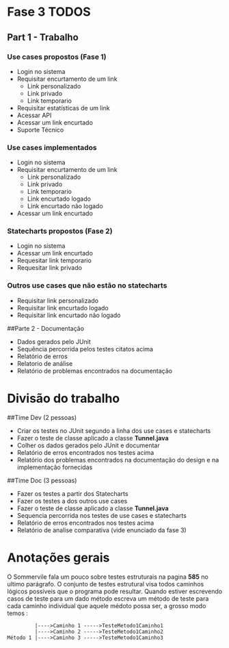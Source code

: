 # Fase 3 TODOS
## Part 1 - Trabalho
### Use cases propostos (Fase 1)
- Login no sistema
- Requisitar encurtamento de um link
    - Link personalizado
    - Link privado
    - Link temporario
- Requisitar estatísticas de um link
- Acessar API
- Acessar um link encurtado
- Suporte Técnico

### Use cases implementados
- Login no sistema
- Requisitar encurtamento de um link
    - Link personalizado
    - Link privado
    - Link temporario
    - Link encurtado logado
    - Link encurtado não logado
- Acessar um link encurtado

### Statecharts propostos (Fase 2)
- Login no sistema
- Acessar um link encurtado
- Requesitar link temporario
- Requesitar link privado

### Outros use cases que não estão no statecharts 
- Requisitar link personalizado
- Requisitar link encurtado logado
- Requisitar link encurtado não logado

##Parte 2 - Documentação
- Dados gerados pelo JUnit
- Sequência percorrida pelos testes citatos acima
- Relatório de erros
- Relatorio de análise
- Relatório de problemas encontrados na documentação

# Divisão do trabalho

##Time Dev (2 pessoas)
- Criar os testes no JUnit segundo a linha dos use cases e statecharts
- Fazer o teste de classe aplicado a classe **Tunnel.java**
- Colher os dados gerados pelo JUnit e documentar
- Relatório de erros encontrados nos testes acima
- Relatório dos problemas encontrados na documentação do design e na implementação fornecidas

##Time Doc (3 pessoas)
- Fazer os testes a partir dos Statecharts
- Fazer os testes a dos outros use cases
- Fazer o teste de classe aplicado a classe **Tunnel.java**
- Sequencia percorrida nos testes de use cases e statecharts
- Relatório de erros encontrados nos testes acima
- Relatório de analise comparativa (vide enunciado da fase 3)


# Anotações gerais

O Sommervile fala um pouco sobre testes estruturais na pagina **585** no ultimo parágrafo. O conjunto de testes estrutural visa todos caminhos lógicos possiveis que o programa pode resultar. Quando estiver escrevendo casos de teste para um dado método escreva um método de teste para cada caminho individual que aquele médoto possa ser, a grosso modo temos :
```
         |---->Caminho 1 ----->TesteMetodo1Caminho1
         |---->Caminho 2 ----->TesteMetodo1Caminho2
Método 1 |---->Caminho 3 ----->TesteMetodo1Caminho3
```
